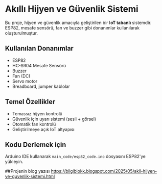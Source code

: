# Akıllı Hijyen ve Güvenlik Sistemi

Bu proje, hijyen ve güvenlik amacıyla geliştirilen bir **IoT tabanlı** sistemdir. ESP82, mesafe sensörü, fan ve buzzer gibi donanımlar kullanılarak oluşturulmuştur.

## Kullanılan Donanımlar
- ESP82
- HC-SR04 Mesafe Sensörü
- Buzzer
- Fan (DC)
- Servo motor
- Breadboard, jumper kablolar

## Temel Özellikler
- Temassız hijyen kontrolü
- Güvenlik için uyarı sistemi (sesli + görsel)
- Otomatik fan kontrolü
- Geliştirilmeye açık IoT altyapısı

## Kodu Derlemek için
Arduino IDE kullanarak `main_code/esp82_code.ino` dosyasını ESP82'ye yükleyin.

##Projenin blog yazısı
https://bilgiblokk.blogspot.com/2025/05/akll-hijyen-ve-guvenlik-sistemi.html